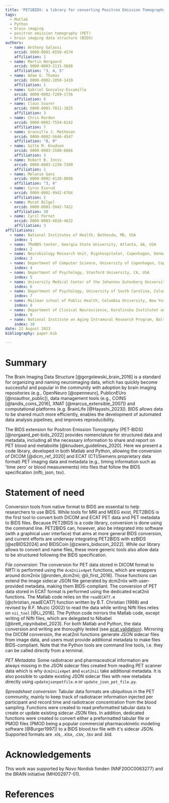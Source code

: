 ```yaml
---
title: 'PET2BIDS: a library for converting Positron Emission Tomography data to BIDS'
tags:
  - Matlab
  - Python
  - brain imaging
  - positron emission tomography (PET)
  - brain imaging data structure (BIDS)
authors:
  - name: Anthony Galassi
    orcid: 0000-0001-6550-4574
    affiliation: 1
  - name: Martin Norgaard
    orcid: 0000-0003-2131-5688
    affiliation: "3, 4, 5"
  - name: Adam G. Thomas
    orcid: 0000-0002-2850-1419
    affiliation: 1
  - name: Gabriel Gonzalez-Escamilla
    orcid: 0000-0002-7209-1736
    affiliation: 6
  - name: Claus Svarer
    orcid: 0000-0001-7811-1825
    affiliation: 3
  - name: Chris Rorden
    orcid: 0000-0002-7554-6142
    affiliation: 7
  - name: Granville J. Matheson
    orcid: 0000-0002-5646-4547
    affiliation: "8, 9"
  - name: Gitte M. Knudsen
    orcid: 0000-0003-1508-6866
    affiliation: 3
  - name: Robert B. Innis
    orcid: 0000-0003-1238-7209
    affiliation: 1
  - name: Melanie Ganz
    orcid: 0000-0002-9120-8098
    affiliation: "3, 4"
  - name: Cyrus Eierud
    orcid: 0000-0002-9942-676X
    affiliation: 2
  - name: Murat Bilgel
    orcid: 0000-0001-5042-7422
    affiliation: 10
  - name: Cyril Pernet
    orcid: 0000-0003-4010-4632
    affiliation: 3
affiliations:
  - name: National Institutes of Health, Bethesda, MD, USA
    index: 1
  - name: TReNDS Center, Georgia State University, Atlanta, GA, USA
    index: 2
  - name: Neurobiology Research Unit, Rigshospitalet, Copenhagen, Denmark
    index: 3
  - name: Department of Computer Science, University of Copenhagen, Copenhagen, Denmark
    index: 4
  - name: Department of Psychology, Stanford University, CA, USA
    index: 5
  - name: University Medical Center of the Johannes Gutenberg University Mainz, Mainz, Germany
    index: 6
  - name: Department of Psychology, University of South Carolina, Columbia, SC, USA
    index: 7
  - name: Mailman school of Public Health, Columbia University, New York, NY, USA
    index: 8
  - name: Department of Clinical Neuroscience, Karolinska Institutet and Stockholm County Council, Stockholm, Sweden
    index: 9
  - name: National Institute on Aging Intramural Research Program, Baltimore, MD, USA
    index: 10
date: 22 August 2023
bibliography: paper.bib

---
```


# Summary

The Brain Imaging Data Structure [@gorgolewski_brain_2016] is a standard for organizing and naming neuroimaging data,
which has quickly become successful and popular in the community with adoption by brain imaging repositories
(e.g., OpenNeuro [@openneuro], PublicnEUro [@noauthor_public]),
data management tools (e.g., COINS [@landis_coins_2016], XNAT [@marcus_extensible_2007]) and computational platforms
(e.g. BrainLife [@Hayashi_2023]). BIDS allows data to be shared much more efficiently, enables the development of
automated data analysis pipelines, and improves reproducibility.

The BIDS extension for Positron Emission Tomography (PET-BIDS) [@norgaard_pet-bids_2022] provides nomenclature for
structured data and metadata, including all the necessary information to share and report on PET blood and metabolite
[@knudsen_guidelines_2020]. Here we present a code library, developed in both Matlab and Python, allowing the conversion
of DICOM [@dicm_ref_2020] and ECAT (CTI/Siemens proprietary data format) PET imaging data and metadata
(e.g., timing information such as 'time zero' or blood measurements) into files that follow the BIDS specification
(nifti, json, tsv).

# Statement of need

Conversion tools from native format to BIDS are essential to help researchers to use BIDS. While tools for MRI and MEEG
exist, PET2BIDS is the first tool to convert both DICOM and ECAT PET data and PET metadata to BIDS files. Because
PET2BIDS is a code library, conversion is done using the command line. PET2BIDS can, however, also be integrated into
software (with a graphical user interface) that aims at more general BIDS conversion, and current efforts are underway
integrating PET2BIDS with ezBIDS [@ezBIDS2024] and BIDSCoin [@zwiers_bidscoin_2022]. While our library allows to
convert and name files, these more generic tools also allow data to be structured following the BIDS specification.

_File conversion_: The conversion for PET data stored in DICOM format to NIfTI is performed using the `dcm2niix4pet`
functions, which are wrappers around dcm2niix [@rorden_dcm2nii; @li_first_2016]. Those functions can extend the image
sidecar JSON file generated by dcm2niix with user-provided metadata, making them BIDS-compliant. The conversion of PET
data stored in ECAT format is performed using the dedicated ecat2nii functions. The Matlab code relies on the
`readECAT7.m` [@christian_readECAT7] function written by B.T. Christian (1998) and revised by R.F. Muzic (2002) to read the data
while writing Nifti files relies on `nii_tool` [@Li_2016]. The Python code mirrors the Matlab code, except writing of
Nifti files,
which are delegated to Nibabel [@brett_nipynibabel_2023]. For both Matlab and Python, the data conversion and writing
are thoroughly tested (see [ecat validation](https://github.com/openneuropet/PET2BIDS/tree/main/ecat_validation)).
Mirroring the DICOM conversion, the ecat2nii functions generate JSON sidecar files from image data, and users must
provide additional metadata to make files BIDS-compliant. Note that the Python tools are command line tools, i.e. they
can be called directly from a terminal.

_PET Metadata_: Some radiotracer and pharmaceutical information are always missing in the JSON sidecar files created
from reading PET scanner data which is why `dcm2niix4pet` and `ecat2nii` take additional metadata. It is also possible
to
update existing JSON sidecar files with new metadata directly using `updatejsonpetfile.m` or `update_json_pet_file.py`.

_Spreadsheet conversion_: Tabular data formats are ubiquitous in the PET community, mainly to keep track of radiotracer
information injected per participant and record time and radiotracer concentration from the blood sampling. Functions
were created to read preformatted tabular data to create or update existing sidecar JSON files. In addition, dedicated
functions were created to convert either a preformatted tabular file or PMOD files (PMOD being a popular commercial
pharmacokinetic modeling software [@Burger1997]) to a BIDS blood.tsv file with it's sidecar JSON. Supported formats are
.xls, .xlsx, .csv, .tsv and .bld.

# Acknowledgements

This work was supported by Novo Nordisk fonden (NNF20OC0063277) and the BRAIN initiative (MH002977-01).

# References

